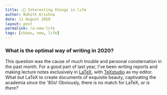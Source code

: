 ```yaml
---
title: ✍🏽 Interesting things in life
author: Rohith Krishna
date: 11 August 2020
layout: post
permalink: /a-new-life
tags: [chaos, new, life]
---
```




### What is the optimal way of writing in 2020?

This question was the cause of much trouble and personal consternation in the past month. For a good part of last year, I've been writing reports and making lecture notes exclusively in [LaTeX](https://www.latex-project.org/), with [TeXstudio](https://texstudio.org/) as my editor. What but LaTeX to create documents of exquisite beauty, captivating the academia since the '80s! Obviously, there is no match for LaTeX, *or is there?*

